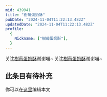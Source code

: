 ```yaml
---
mid: 439941
title: "樹莓蛋奶酥"
pubDate: "2024-11-04T11:22:13.482Z"
updatedDate: "2024-11-04T11:22:13.482Z"
profile:
  {
    Nickname: ["樹莓蛋奶酥"],
  }
---
```


关注[樹莓蛋奶酥](https://space.bilibili.com/439941)谢谢喵~ 关注[樹莓蛋奶酥](https://space.bilibili.com/439941)谢谢喵~

## 此条目有待补充
你可以在[这里](https://github.com/Yuhanawa/VTuber.ICU-Content/edit/master/v/樹莓蛋奶酥/index.md)编辑本文
